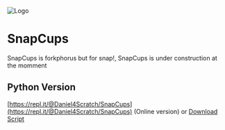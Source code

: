 ![Logo](https://snapcups.github.io/SnapCups/SnapCups.png)
# SnapCups
SnapCups is forkphorus but for snap!, SnapCups is under construction at the momment

## Python Version 
[https://repl.it/@Daniel4Scratch/SnapCups](https://repl.it/@Daniel4Scratch/SnapCups) (Online version) or [Download Script](https://snapcups.github.io/SnapCups/main.py)
